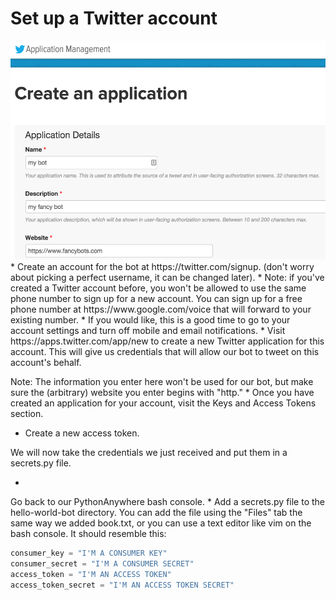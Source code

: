# Set up a Twitter account
<img src="Screen Shot 2015-10-06 at 11.49.58 PM.png" height="350">
* 
Create an account for the bot at https://twitter.com/signup. (don't worry about picking a perfect username, it can be changed later).
* Note: if you've created a Twitter account before, you won't be allowed to use the same phone number to sign up for a new account. You can sign up for a free phone number at https://www.google.com/voice that will forward to your existing number.
* If you would like, this is a good time to go to your account settings and turn off mobile and email notifications.
* 
Visit https://apps.twitter.com/app/new to create a new Twitter application for this account. This will give us credentials that will allow our bot to tweet on this account's behalf.

Note: The information you enter here won't be used for our bot, but make sure the (arbitrary) website you enter begins with "http."
* 
Once you have created an application for your account, visit the Keys and Access Tokens section.
* Create a new access token.

We will now take the credentials we just received and put them in a secrets.py file.

* 
Go back to our PythonAnywhere bash console.
* 
Add a secrets.py file to the hello-world-bot directory. You can add the file using the "Files" tab the same way we added book.txt, or you can use a text editor like vim on the bash console. It should resemble this:
```py
consumer_key = "I'M A CONSUMER KEY"
consumer_secret = "I'M A CONSUMER SECRET"
access_token = "I'M AN ACCESS TOKEN"
access_token_secret = "I'M AN ACCESS TOKEN SECRET"
```